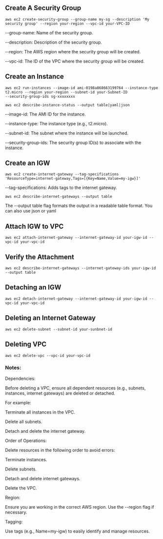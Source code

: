## Create A Security Group
 ```
aws ec2 create-security-group --group-name my-sg --description 'My security group' --region your-region --vpc-id your-VPC-ID

 ```
--group-name: Name of the security group.

--description: Description of the security group.

--region: The AWS region where the security group will be created.

--vpc-id: The ID of the VPC where the security group will be created.

 ## Create an Instance
 ```
aws ec2 run-instances --image-id ami-0198a868663199764 --instance-type t2.micro --region your-region --subnet-id your-Subnet-ID
 --security-group-ids sg-xxxxxxxx

aws ec2 describe-instance-status --output table|yaml|json
 ```
--image-id: The AMI ID for the instance.

--instance-type: The instance type (e.g., t2.micro).

--subnet-id: The subnet where the instance will be launched.

--security-group-ids: The security group ID(s) to associate with the instance.

## Create an IGW

 ```
aws ec2 create-internet-gateway --tag-specifications 'ResourceType=internet-gateway,Tags=[{Key=Name,Value=my-igw}]'
 ```
--tag-specifications: Adds tags to the internet gateway.
 ```
aws ec2 describe-internet-gateways --output table
 ```
The --output table flag formats the output in a readable table format. You can also use json or yaml

## Attach IGW to VPC
 ```
 aws ec2 attach-internet-gateway --internet-gateway-id your-igw-id --vpc-id your-vpc-id
  ```
## Verify the Attachment
 ```
 aws ec2 describe-internet-gateways --internet-gateway-ids your-igw-id --output table
 ```
## Detaching an IGW
 ```
 aws ec2 detach-internet-gateway --internet-gateway-id your-igw-id --vpc-id your-vpc-id
 ```

 ## Deleting an Internet Gateway
  
 ```
aws ec2 delete-subnet --subnet-id your-sunbnet-id
 ```
 ## Deleting VPC
 ```
aws ec2 delete-vpc --vpc-id your-vpc-id
```
### Notes:
Dependencies:

Before deleting a VPC, ensure all dependent resources (e.g., subnets, instances, internet gateways) are deleted or detached.

For example:

Terminate all instances in the VPC.

Delete all subnets.

Detach and delete the internet gateway.

Order of Operations:

Delete resources in the following order to avoid errors:

Terminate instances.

Delete subnets.

Detach and delete internet gateways.

Delete the VPC.

Region:

Ensure you are working in the correct AWS region. Use the --region flag if necessary.

Tagging:

Use tags (e.g., Name=my-igw) to easily identify and manage resources.





